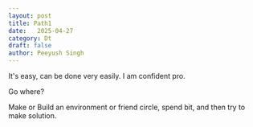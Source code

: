 ```yaml
---
layout: post
title: Path1
date:	2025-04-27
category: Dt
draft: false
author: Peeyush Singh
---
```


It's easy, can be done very easily. I am confident pro. 

Go where? 

Make or Build an environment or friend circle, spend bit, and then try to make solution.